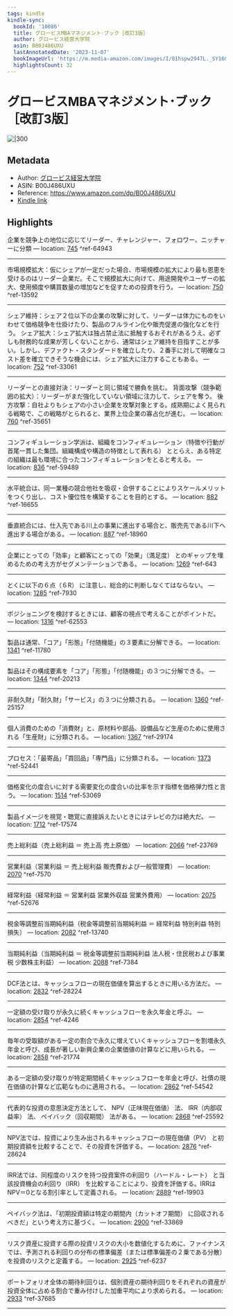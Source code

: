 ```yaml
---
tags: kindle
kindle-sync:
  bookId: '10086'
  title: グロービスMBAマネジメント･ブック［改訂3版］
  author: グロービス経営大学院
  asin: B00J486UXU
  lastAnnotatedDate: '2023-11-07'
  bookImageUrl: 'https://m.media-amazon.com/images/I/81hspw2947L._SY160.jpg'
  highlightsCount: 32
---
```


# グロービスMBAマネジメント･ブック［改訂3版］
![|300](https://m.media-amazon.com/images/I/81hspw2947L.jpg)
## Metadata
* Author: [グロービス経営大学院](https://www.amazon.comundefined)
* ASIN: B00J486UXU
* Reference: https://www.amazon.com/dp/B00J486UXU
* [Kindle link](kindle://book?action=open&asin=B00J486UXU)

## Highlights
企業を競争上の地位に応じてリーダー、チャレンジャー、フォロワー、ニッチャーに分類 — location: [745](kindle://book?action=open&asin=B00J486UXU&location=745) ^ref-64943

---
市場規模拡大：仮にシェアが一定だった場合、市場規模の拡大により最も恩恵を受けるのはリーダー企業だ。そこで規模拡大に向けて、用途開発やユーザーの拡大、使用頻度や購買数量の増加などを促すための投資を行う。 — location: [750](kindle://book?action=open&asin=B00J486UXU&location=750) ^ref-13592

---
シェア維持：シェア２位以下の企業の攻撃に対して、リーダーは体力にものをいわせて価格競争を仕掛けたり、製品のフルライン化や販売促進の強化などを行う。 シェア拡大：シェア拡大は独占禁止法に抵触するおそれがあるうえ、必ずしも財務的な成果が芳しくないことから、通常はシェア維持を目指すことが多い。しかし、デファクト・スタンダードを確立したり、２番手に対して明確なコスト差を確立できそうな機会には、シェア拡大に注力することもある。 — location: [752](kindle://book?action=open&asin=B00J486UXU&location=752) ^ref-33061

---
リーダーとの直接対決：リーダーと同じ領域で勝負を挑む。 背面攻撃（競争範囲の拡大）：リーダーがまだ強化していない領域に注力して、シェアを奪う。 後方攻撃：自社よりもシェアの小さい企業を攻撃対象とする。成熟期によく見られる戦略で、この戦略がとられると、業界上位企業の寡占化が進む。 — location: [760](kindle://book?action=open&asin=B00J486UXU&location=760) ^ref-35651

---
コンフィギュレーション学派は、組織をコンフィギュレーション（特徴や行動が首尾一貫した集団。組織構成や構造の特徴として表れる） ととらえ、ある特定の組織は最も環境に合ったコンフィギュレーションをとると考える。 — location: [836](kindle://book?action=open&asin=B00J486UXU&location=836) ^ref-59489

---
水平統合は、同一業種の競合他社を吸収・合併することによりスケールメリットをつくり出し、コスト優位性を構築することを目的とする。 — location: [882](kindle://book?action=open&asin=B00J486UXU&location=882) ^ref-16655

---
垂直統合には、仕入先である川上の事業に進出する場合と、販売先である川下へ進出する場合がある。 — location: [887](kindle://book?action=open&asin=B00J486UXU&location=887) ^ref-18960

---
企業にとっての「効率」と顧客にとっての「効果」（満足度） とのギャップを埋めるための考え方がセグメンテーションである。 — location: [1269](kindle://book?action=open&asin=B00J486UXU&location=1269) ^ref-643

---
とくに以下の６点（６R） に注意し、総合的に判断しなくてはならない。 — location: [1285](kindle://book?action=open&asin=B00J486UXU&location=1285) ^ref-7930

---
ポジショニングを検討するときには、顧客の視点で考えることがポイントだ。 — location: [1316](kindle://book?action=open&asin=B00J486UXU&location=1316) ^ref-62553

---
製品は通常、「コア」「形態」「付随機能」の３要素に分解できる。 — location: [1341](kindle://book?action=open&asin=B00J486UXU&location=1341) ^ref-11780

---
製品はその構成要素を「コア」「形態」「付随機能」の３つに分解できる。 — location: [1344](kindle://book?action=open&asin=B00J486UXU&location=1344) ^ref-20213

---
非耐久財」「耐久財」「サービス」の３つに分類される。 — location: [1360](kindle://book?action=open&asin=B00J486UXU&location=1360) ^ref-25157

---
個人消費のための「消費財」と、原材料や部品、設備品など生産のために使用される「生産財」に分類される。 — location: [1367](kindle://book?action=open&asin=B00J486UXU&location=1367) ^ref-29174

---
プロセス：「最寄品」「買回品」「専門品」に分類される。 — location: [1373](kindle://book?action=open&asin=B00J486UXU&location=1373) ^ref-52441

---
価格変化の度合いに対する需要変化の度合いの比率を示す指標を価格弾力性と言う。 — location: [1514](kindle://book?action=open&asin=B00J486UXU&location=1514) ^ref-53069

---
製品イメージを視覚・聴覚に直接訴えたいときにはテレビの力は絶大だ。 — location: [1712](kindle://book?action=open&asin=B00J486UXU&location=1712) ^ref-17574

---
売上総利益（売上総利益 ＝ 売上高 売上原価） — location: [2066](kindle://book?action=open&asin=B00J486UXU&location=2066) ^ref-23769

---
営業利益（営業利益 ＝ 売上総利益 販売費および一般管理費） — location: [2070](kindle://book?action=open&asin=B00J486UXU&location=2070) ^ref-7570

---
経常利益（経常利益 ＝ 営業利益 営業外収益 営業外費用） — location: [2075](kindle://book?action=open&asin=B00J486UXU&location=2075) ^ref-52676

---
税金等調整前当期純利益（税金等調整前当期純利益 ＝ 経常利益 特別利益 特別損失） — location: [2082](kindle://book?action=open&asin=B00J486UXU&location=2082) ^ref-13740

---
当期純利益（当期純利益 ＝ 税金等調整前当期純利益 法人税・住民税および事業税 少数株主利益） — location: [2088](kindle://book?action=open&asin=B00J486UXU&location=2088) ^ref-7384

---
DCF法とは、キャッシュフローの現在価値を算出するときに用いる方法だ。 — location: [2832](kindle://book?action=open&asin=B00J486UXU&location=2832) ^ref-28224

---
一定額の受け取りが永久に続くキャッシュフローを永久年金と呼ぶ。 — location: [2854](kindle://book?action=open&asin=B00J486UXU&location=2854) ^ref-4246

---
毎年の受取額がある一定の割合で永久に増えていくキャッシュフローを割増永久年金と呼び、成長が著しい新興企業の企業価値の計算などに用いられる。 — location: [2858](kindle://book?action=open&asin=B00J486UXU&location=2858) ^ref-21774

---
ある一定額の受け取りが特定期間続くキャッシュフローを年金と呼び、社債の現在価値の計算など広範なものに適用される。 — location: [2862](kindle://book?action=open&asin=B00J486UXU&location=2862) ^ref-54542

---
代表的な投資の意思決定方法として、 NPV（正味現在価値） 法、 IRR（内部収益率） 法、 ペイバック（回収期間） 法がある。 — location: [2868](kindle://book?action=open&asin=B00J486UXU&location=2868) ^ref-25592

---
NPV法では、投資により生み出されるキャッシュフローの現在価値（PV） と初期投資額を比較することで、その投資を評価する。 — location: [2876](kindle://book?action=open&asin=B00J486UXU&location=2876) ^ref-28624

---
IRR法では、同程度のリスクを持つ投資案件の利回り（ハードル・レート） と当該投資機会の利回り（IRR） を比較することにより、投資を評価する。IRRはNPV＝0となる割引率として定義される。 — location: [2889](kindle://book?action=open&asin=B00J486UXU&location=2889) ^ref-19903

---
ペイバック法は、「初期投資額は特定の期間内（カットオフ期間） に回収されるべきだ」という考え方に基づく。 — location: [2900](kindle://book?action=open&asin=B00J486UXU&location=2900) ^ref-33869

---
リスク資産に投資する際の投資リスクの大小を数値化するために、ファイナンスでは、予測される利回りの分布の標準偏差（または標準偏差の２乗である分散） を投資のリスクと定義する。 — location: [2925](kindle://book?action=open&asin=B00J486UXU&location=2925) ^ref-6237

---
ポートフォリオ全体の期待利回りは、個別資産の期待利回りをそれぞれの資産が投資全体に占める割合で重み付けした加重平均により求められる。 — location: [2933](kindle://book?action=open&asin=B00J486UXU&location=2933) ^ref-37685

---
